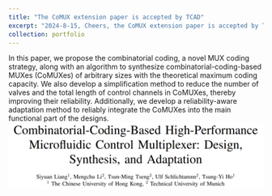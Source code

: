 ```yaml
---
title: "The CoMUX extension paper is accepted by TCAD"
excerpt: "2024-8-15, Cheers, the CoMUX extension paper is accepted by TCAD!<br/><img src='/images/comux_tcad.png'>"
collection: portfolio
---
```


In this paper, we propose the combinatorial coding, a novel MUX coding strategy, along with an algorithm to synthesize combinatorial-coding-based MUXes (CoMUXes) of arbitrary sizes with the theoretical maximum coding capacity.
We also develop a simplification method to reduce the number of valves and the total length of control channels in CoMUXes, thereby improving their reliability.
Additionally, we develop a reliability-aware adaptation method to reliably integrate the CoMUXes into the main functional part of the designs.
<br/><img src='/images/comux_tcad.png'>


